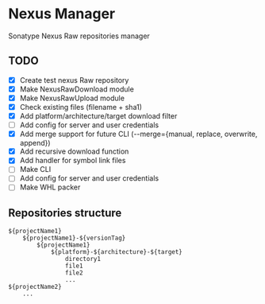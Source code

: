 # Nexus Manager
Sonatype Nexus Raw repositories manager
## TODO
- [x] Create test nexus Raw repository
- [x] Make NexusRawDownload module
- [x] Make NexusRawUpload module
- [x] Check existing files (filename + sha1)
- [x] Add platform/architecture/target download filter
- [ ] Add config for server and user credentials
- [x] Add merge support for future CLI (--merge={manual, replace, overwrite, append})
- [x] Add recursive download function
- [x] Add handler for symbol link files
- [ ] Make CLI
- [ ] Add config for server and user credentials
- [ ] Make WHL packer

## Repositories structure
```console
${projectName1}
	${projectName1}-${versionTag}
		${projectName1}
			${platform}-${architecture}-${target}
				directory1
				file1
				file2
				...
${projectName2}
	...
```
